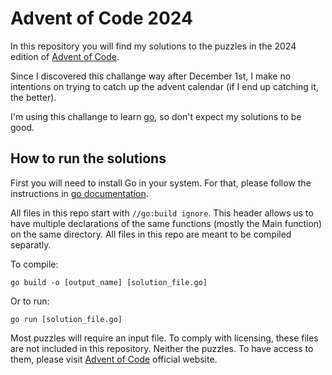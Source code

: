 # Advent of Code 2024

In this repository you will find my solutions to the puzzles in the 2024 edition of [Advent of Code](https://adventofcode.com).

Since I discovered this challange way after December 1st, I make no intentions on trying to catch up the advent calendar (if I end up catching it, the better).

I'm using this challange to learn [go](https://go.dev/), so don't expect my solutions to be good.

## How to run the solutions

First you will need to install Go in your system. For that, please follow the instructions in [go documentation](https://go.dev/doc/install).

All files in this repo start with `//go:build ignore`. This header allows us to have multiple declarations of the same functions (mostly the Main function) on the same directory. All files in this repo are meant to be compiled separatly.

To compile:
```
go build -o [output_name] [solution_file.go]
```

Or to run:
```
go run [solution_file.go]
```

Most puzzles will require an input file. To comply with licensing, these files are not included in this repository. Neither the puzzles. To have access to them, please visit [Advent of Code](https://adventofcode.com) official website.